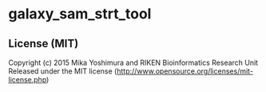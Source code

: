 # galaxy_sam_strt_tool

## License (MIT)

Copyright (c) 2015 Mika Yoshimura and RIKEN Bioinformatics Research Unit Released under the MIT license (http://www.opensource.org/licenses/mit-license.php)
